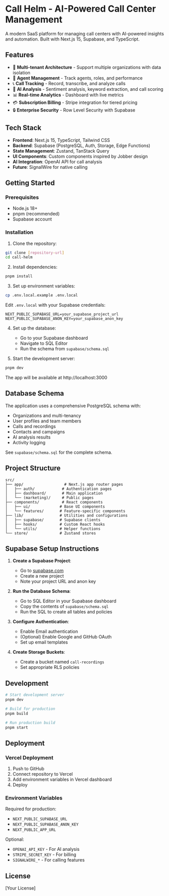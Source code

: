 # Call Helm - AI-Powered Call Center Management

A modern SaaS platform for managing call centers with AI-powered insights and automation. Built with Next.js 15, Supabase, and TypeScript.

## Features

- 🎯 **Multi-tenant Architecture** - Support multiple organizations with data isolation
- 👥 **Agent Management** - Track agents, roles, and performance
- 📞 **Call Tracking** - Record, transcribe, and analyze calls
- 🤖 **AI Analysis** - Sentiment analysis, keyword extraction, and call scoring
- 📊 **Real-time Analytics** - Dashboard with live metrics
- 💳 **Subscription Billing** - Stripe integration for tiered pricing
- 🔒 **Enterprise Security** - Row Level Security with Supabase

## Tech Stack

- **Frontend**: Next.js 15, TypeScript, Tailwind CSS
- **Backend**: Supabase (PostgreSQL, Auth, Storage, Edge Functions)
- **State Management**: Zustand, TanStack Query
- **UI Components**: Custom components inspired by Jobber design
- **AI Integration**: OpenAI API for call analysis
- **Future**: SignalWire for native calling

## Getting Started

### Prerequisites

- Node.js 18+
- pnpm (recommended)
- Supabase account

### Installation

1. Clone the repository:
```bash
git clone [repository-url]
cd call-helm
```

2. Install dependencies:
```bash
pnpm install
```

3. Set up environment variables:
```bash
cp .env.local.example .env.local
```

Edit `.env.local` with your Supabase credentials:
```env
NEXT_PUBLIC_SUPABASE_URL=your_supabase_project_url
NEXT_PUBLIC_SUPABASE_ANON_KEY=your_supabase_anon_key
```

4. Set up the database:
   - Go to your Supabase dashboard
   - Navigate to SQL Editor
   - Run the schema from `supabase/schema.sql`

5. Start the development server:
```bash
pnpm dev
```

The app will be available at http://localhost:3000

## Database Schema

The application uses a comprehensive PostgreSQL schema with:
- Organizations and multi-tenancy
- User profiles and team members
- Calls and recordings
- Contacts and campaigns
- AI analysis results
- Activity logging

See `supabase/schema.sql` for the complete schema.

## Project Structure

```
src/
├── app/                  # Next.js app router pages
│   ├── auth/            # Authentication pages
│   ├── dashboard/       # Main application
│   └── (marketing)/     # Public pages
├── components/          # React components
│   ├── ui/             # Base UI components
│   └── features/       # Feature-specific components
├── lib/                # Utilities and configurations
│   ├── supabase/       # Supabase clients
│   ├── hooks/          # Custom React hooks
│   └── utils/          # Helper functions
└── store/              # Zustand stores
```

## Supabase Setup Instructions

1. **Create a Supabase Project**:
   - Go to [supabase.com](https://supabase.com)
   - Create a new project
   - Note your project URL and anon key

2. **Run the Database Schema**:
   - Go to SQL Editor in your Supabase dashboard
   - Copy the contents of `supabase/schema.sql`
   - Run the SQL to create all tables and policies

3. **Configure Authentication**:
   - Enable Email authentication
   - (Optional) Enable Google and GitHub OAuth
   - Set up email templates

4. **Create Storage Buckets**:
   - Create a bucket named `call-recordings`
   - Set appropriate RLS policies

## Development

```bash
# Start development server
pnpm dev

# Build for production
pnpm build

# Run production build
pnpm start
```

## Deployment

### Vercel Deployment

1. Push to GitHub
2. Connect repository to Vercel
3. Add environment variables in Vercel dashboard
4. Deploy

### Environment Variables

Required for production:
- `NEXT_PUBLIC_SUPABASE_URL`
- `NEXT_PUBLIC_SUPABASE_ANON_KEY`
- `NEXT_PUBLIC_APP_URL`

Optional:
- `OPENAI_API_KEY` - For AI analysis
- `STRIPE_SECRET_KEY` - For billing
- `SIGNALWIRE_*` - For calling features

## License

[Your License]
